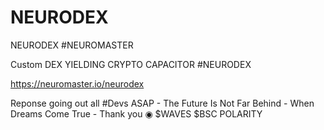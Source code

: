 # NEURODEX
NEURODEX #NEUROMASTER

Custom DEX YIELDING CRYPTO CAPACITOR #NEURODEX 

https://neuromaster.io/neurodex

Reponse going out all #Devs ASAP - The Future Is Not Far Behind - When Dreams Come True - Thank you ◉ $WAVES $BSC POLARITY


